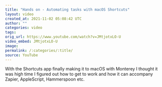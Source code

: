 ```yaml
---
title: "Hands on - Automating tasks with macOS Shortcuts"
layout: video
created_at: 2021-11-02 05:08:42 UTC
author: ""
categories: video
tags: 
orig_url: https://www.youtube.com/watch?v=JMtjotxLO-U
video_embed: JMtjotxLO-U
image:
permalink: /:categories/:title/
source: YouTube
---
```

With the Shortcuts app finally making it to macOS with Monterey I thought it was high time I figured out how to get to work and how it can accompany Zapier, AppleScript, Hammerspoon etc.